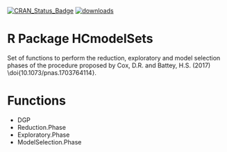 [![CRAN_Status_Badge](http://www.r-pkg.org/badges/version/HCmodelSets)](https://CRAN.R-project.org/package=HCmodelSets) [![downloads](http://cranlogs.r-pkg.org/badges/grand-total/HCmodelSets)](https://CRAN.R-project.org/package=HCmodelSets) 

# R Package HCmodelSets
Set of functions to perform the reduction, exploratory and model selection phases of the procedure proposed by Cox, D.R. and Battey, H.S. (2017) \doi{10.1073/pnas.1703764114}.

# Functions

- DGP
- Reduction.Phase
- Exploratory.Phase
- ModelSelection.Phase

